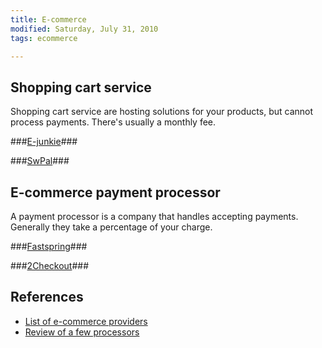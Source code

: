 ```yaml
---
title: E-commerce
modified: Saturday, July 31, 2010
tags: ecommerce

---
```


Shopping cart service
---------------------
Shopping cart service are hosting solutions for your products, but cannot
process payments. There's usually a monthly fee.

###[E-junkie][ejunkie]###

###[SwPal][swpal]###

E-commerce payment processor
----------------------------
A payment processor is a company that handles accepting payments. Generally they
take a percentage of your charge.

###[Fastspring][fastspring]###

###[2Checkout][2chkout]###

References
----------
 * [List of e-commerce providers](http://www.nstarsolutions.com/regservices.htm)
 * [Review of a few processors](http://foliovision.com/2010/01/21/paypal-google-checkout-digital-river)

[ejunkie]: http://www.e-junkie.com/ "E-junkie"
[swpal]: http://www.swpal.com/ "Swpal"
[2chkout]: http://www.2checkout.com/ "2Checkout"
[fastspring]: http://www.fastspring.com/ "FastSpring"

